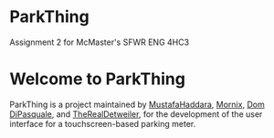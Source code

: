 # ParkThing
Assignment 2 for McMaster's SFWR ENG 4HC3

# Welcome to ParkThing
ParkThing is a project maintained by [MustafaHaddara](https://github.com/MustafaHaddara), [Mornix](https://github.com/Mornix), [Dom DiPasquale](https://github.com/DiPasquale5), and [TheRealDetweiler](https://github.com/TheRealDetweiler), for the development of the user interface for a touchscreen-based parking meter.
